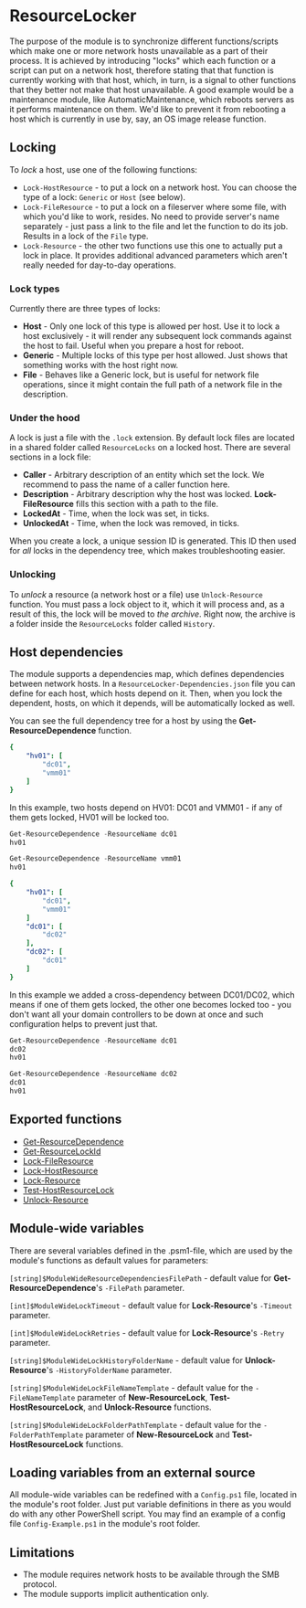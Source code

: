 # ResourceLocker
The purpose of the module is to synchronize different functions/scripts which make one or more network hosts unavailable as a part of their process. It is achieved by introducing "locks" which each function or a script can put on a network host, therefore stating that that function is currently working with that host, which, in turn, is a signal to other functions that they better not make that host unavailable.
A good example would be a maintenance module, like AutomaticMaintenance, which reboots servers as it performs maintenance on them. We'd like to prevent it from rebooting a host which is currently in use by, say, an OS image release function.

## Locking

To *lock* a host, use one of the following functions:
* `Lock-HostResource` - to put a lock on a network host. You can choose the type of a lock: `Generic` or `Host` (see below).
* `Lock-FileResource` - to put a lock on a fileserver where some file, with which you'd like to work, resides. No need to provide server's name separately - just pass a link to the file and let the function to do its job. Results in a lock of the `File` type.
* `Lock-Resource` - the other two functions use this one to actually put a lock in place. It provides additional advanced parameters which aren't really needed for day-to-day operations.

### Lock types
Currently there are three types of locks:
* **Host** - Only one lock of this type is allowed per host. Use it to lock a host exclusively - it will render any subsequent lock commands against the host to fail. Useful when you prepare a host for reboot.
* **Generic** - Multiple locks of this type per host allowed. Just shows that something works with the host right now.
* **File** - Behaves like a Generic lock, but is useful for network file operations, since it might contain the full path of a network file in the description.

### Under the hood
A lock is just a file with the `.lock` extension. By default lock files are located in a shared folder called `ResourceLocks` on a locked host.
There are several sections in a lock file:
* **Caller** - Arbitrary description of an entity which set the lock. We recommend to pass the name of a caller function here.
* **Description** - Arbitrary description why the host was locked. **Lock-FileResource** fills this section with a path to the file.
* **LockedAt** - Time, when the lock was set, in ticks.
* **UnlockedAt** - Time, when the lock was removed, in ticks.

When you create a lock, a unique session ID is generated. This ID then used for *all* locks in the dependency tree, which makes troubleshooting easier.

### Unlocking
To *unlock* a resource (a network host or a file) use `Unlock-Resource` function. You must pass a lock object to it, which it will process and, as a result of this, the lock will be moved to *the archive*. Right now, the archive is a folder inside the `ResourceLocks` folder called `History`.

## Host dependencies
The module supports a dependencies map, which defines dependencies between network hosts. In a `ResourceLocker-Dependencies.json` file you can define for each host, which hosts depend on it. Then, when you lock the dependent, hosts, on which it depends, will be automatically locked as well.

You can see the full dependency tree for a host by using the **Get-ResourceDependence** function.

```yaml
{
    "hv01": [
        "dc01",
        "vmm01"
    ]
}
```
In this example, two hosts depend on HV01: DC01 and VMM01 - if any of them gets locked, HV01 will be locked too.

```powershell
Get-ResourceDependence -ResourceName dc01
hv01

Get-ResourceDependence -ResourceName vmm01
hv01
```

```yaml
{
    "hv01": [
        "dc01",
        "vmm01"
    ]
    "dc01": [
        "dc02"
    ],
    "dc02": [
        "dc01"
    ]
}
```
In this example we added a cross-dependency between DC01/DC02, which means if one of them gets locked, the other one becomes locked too - you don't want all your domain controllers to be down at once and such configuration helps to prevent just that.

```powershell
Get-ResourceDependence -ResourceName dc01
dc02
hv01

Get-ResourceDependence -ResourceName dc02
dc01
hv01
```

## Exported functions
* [Get-ResourceDependence](docs/Get-ResourceDependence.md)
* [Get-ResourceLockId](docs/Get-ResourceLockId.md)
* [Lock-FileResource](docs/Lock-FileResource.md)
* [Lock-HostResource](docs/Lock-HostResource.md)
* [Lock-Resource](docs/Lock-Resource.md)
* [Test-HostResourceLock](docs/Test-HostResourceLock.md)
* [Unlock-Resource](docs/Unlock-Resource.md)

## Module-wide variables
There are several variables defined in the .psm1-file, which are used by the module's functions as default values for parameters:

`[string]$ModuleWideResourceDependenciesFilePath` - default value for **Get-ResourceDependence**'s `-FilePath` parameter.

`[int]$ModuleWideLockTimeout` - default value for **Lock-Resource**'s `-Timeout` parameter.

`[int]$ModuleWideLockRetries` - default value for **Lock-Resource**'s `-Retry` parameter.

`[string]$ModuleWideLockHistoryFolderName` - default value for **Unlock-Resource**'s `-HistoryFolderName` parameter.

`[string]$ModuleWideLockFileNameTemplate` - default value for the `-FileNameTemplate` parameter of **New-ResourceLock**, **Test-HostResourceLock**, and **Unlock-Resource** functions.

`[string]$ModuleWideLockFolderPathTemplate` - default value for the `-FolderPathTemplate` parameter of **New-ResourceLock** and **Test-HostResourceLock** functions.

## Loading variables from an external source
All module-wide variables can be redefined with a `Config.ps1` file, located in the module's root folder. Just put variable definitions in there as you would do with any other PowerShell script. You may find an example of a config file `Config-Example.ps1` in the module's root folder.

## Limitations
* The module requires network hosts to be available through the SMB protocol.
* The module supports implicit authentication only.